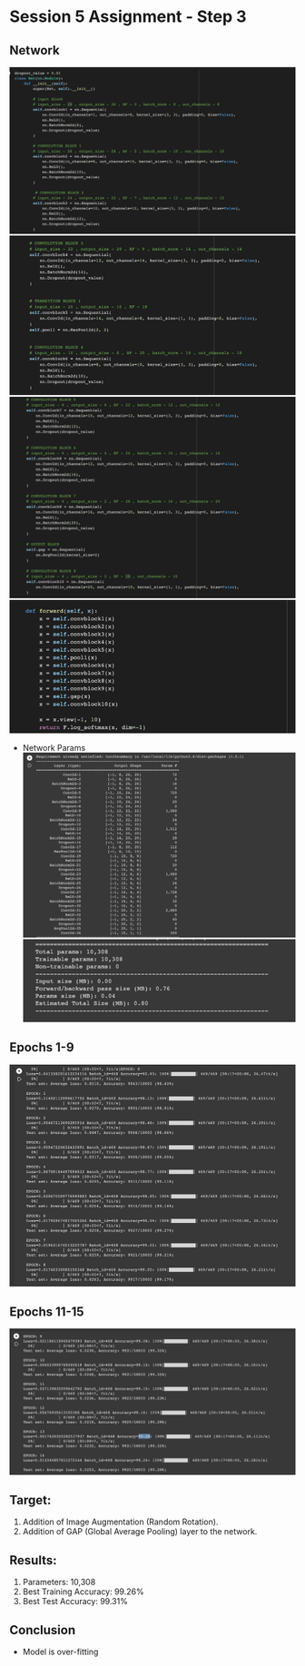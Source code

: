 # Session 5 Assignment - Step 3

## Network
![img_3.png](images/img_3.png)
![img_4.png](images/img_4.png)
![img_5.png](images/img_5.png)
![img_6.png](images/img_6.png)

- Network Params
![img.png](images/img.png)
![img_1.png](images/img_1.png)
  
## Epochs 1-9
![img_7.png](images/img_7.png)

## Epochs 11-15
![img_8.png](images/img_8.png)


## Target:

1.   Addition of Image Augmentation (Random Rotation).
2.   Addition of GAP (Global Average Pooling) layer to the network.

## Results:


1.   Parameters: 10,308
2.   Best Training Accuracy: 99.26%
3.   Best Test Accuracy: 99.31%

## Conclusion 

*   Model is over-fitting